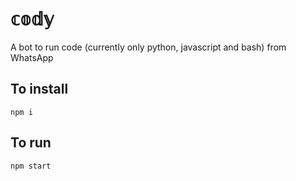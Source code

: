 # 𝕔𝕠𝕕𝕪

A bot to run code (currently only python, javascript and bash) from WhatsApp

## To install

`npm i`

## To run

`npm start`
